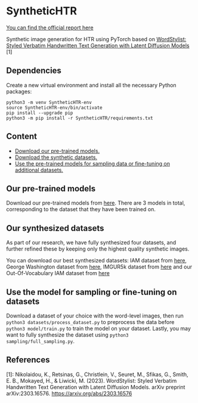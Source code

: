 # SyntheticHTR

[You can find the official report here](SyntheticHTR.pdf)

Synthetic image generation for HTR using PyTorch based on [WordStylist: Styled Verbatim Handwritten Text Generation with Latent Diffusion Models](https://github.com/koninik/WordStylist) [1]

## Dependencies

Create a new virtual environment and install all the necessary Python packages:

```
python3 -m venv SyntheticHTR-env
source SyntheticHTR-env/bin/activate
pip install --upgrade pip
python3 -m pip install -r SyntheticHTR/requirements.txt
```

## Content

* [Download our pre-trained models.](#our-pre-trained-models)
* [Download the synthetic datasets.](#synthetic-datasets)
* [Use the pre-trained models for sampling data or fine-tuning on additional datasets.](#use-the-models-for-fine-tuning-or-sampling)

## Our pre-trained models

Download our pre-trained models from [here](https://drive.google.com/drive/folders/1LTJUl3XNl-DlULXw1yDl9U5E7NnsOYAk?usp=sharing). There are 3 models in total, corresponding to the dataset that they have been trained on.


## Our synthesized datasets

As part of our research, we have fully synthesized four datasets, and further refined these by keeping only the highest quality synthetic images. 

You can download our best synthesized datasets: IAM dataset from [here](https://zenodo.org/records/10392946?token=eyJhbGciOiJIUzUxMiJ9.eyJpZCI6ImI4NWY3Njc1LWYxYWItNDQzMi1hNjM3LTFjZDE2NmI0YjA2NSIsImRhdGEiOnt9LCJyYW5kb20iOiI2M2Q3MzFhZjBhNGY0ZGE5ZWViZjRmOWRlNTM5NzZjNyJ9.V5z0a9qU-_BeG7wFOKVl5riMp04aYb1KPvr_6ntS9OdhTcFlQN3MD5KZNffD_G-03Vm8IVREPFhy1rOyAGW4ug), George Washington dataset from [here](https://zenodo.org/records/10392982?token=eyJhbGciOiJIUzUxMiJ9.eyJpZCI6IjQ1NTI0MjA3LWZjNDAtNDYxMS1hYjk2LTEyZGEyY2RjNjRlOCIsImRhdGEiOnt9LCJyYW5kb20iOiJjZjljNWEzMmZkYmZjMGNmZDZkYTdhZTI3YWVmZmRjNiJ9.XcbZXLbRWM8OdGpr0WZfui_C9Mykg_0ltOkcXvxBHd4B4DDP1dtkck7bUNrccA77DoiReL0NgZOZ-rSb7XBqHg), IMGUR5k dataset from [here](https://zenodo.org/records/10392963?token=eyJhbGciOiJIUzUxMiJ9.eyJpZCI6IjVmNDhmYzRlLWE3OGEtNDJiMS1iY2QxLWExMDI2NmIyOGU1YyIsImRhdGEiOnt9LCJyYW5kb20iOiIwOTY3YzBiYzI0OTRkOTk4NGI5OGE3MjkxNzcxNDYyMiJ9.wiFBP18s05t7m7uaX7hwKiBdENXRbh-h3svaBtiSxUB0Sw-IB4vNL23VbEUkGXjB8AWTMODipz9Vk8bBCx23aQ) and our Out-Of-Vocabulary IAM dataset from [here](https://zenodo.org/records/10393019?token=eyJhbGciOiJIUzUxMiJ9.eyJpZCI6IjViZGJjYmJkLTVlOWMtNGM0MS05MjkwLTQxNjNiODE2NDgzMCIsImRhdGEiOnt9LCJyYW5kb20iOiI0MmM1ZGIxYzg5OTlkM2E4ZTBjZjY2MDVlNjM5YzZhYSJ9.08cC8e_lmkWvCsQsEY_QtjlnpriOCKIp6qQIvDnrjP6ncR8kwx-p3XrUxUhiNXJ99HskbR-x8mHoQoGRVKUTvg)

## Use the model for sampling or fine-tuning on datasets
Download a dataset of your choice with the word-level images, then run `python3 datasets/process_dataset.py` to preprocess the data before `python3 model/train.py` to train the model on your dataset. Lastly, you may want to fully synthesize the dataset using `python3 sampling/full_sampling.py`.

## References

[1]: Nikolaidou, K., Retsinas, G., Christlein, V., Seuret, M., Sfikas, G., Smith, E. B., Mokayed, H., & Liwicki, M. (2023). WordStylist: Styled Verbatim Handwritten Text Generation with Latent Diffusion Models. arXiv preprint arXiv:2303.16576. https://arxiv.org/abs/2303.16576
